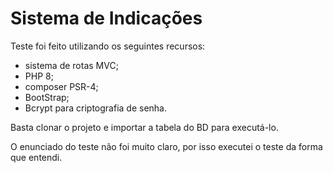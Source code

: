 # Sistema de Indicações

Teste foi feito utilizando os seguintes recursos:

  - sistema de rotas MVC;
  - PHP 8;
  - composer PSR-4;
  - BootStrap;
  - Bcrypt para criptografia de senha.

Basta clonar o projeto e importar a tabela do BD para executá-lo.

O enunciado do teste não foi muito claro, por isso executei o teste da forma que entendi.

